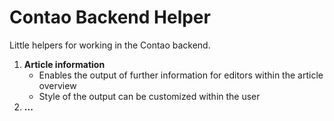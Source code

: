 # Contao Backend Helper
Little helpers for working in the Contao backend.

1. **Article information**
    - Enables the output of further information for editors within the article overview
    - Style of the output can be customized within the user
2. **...**